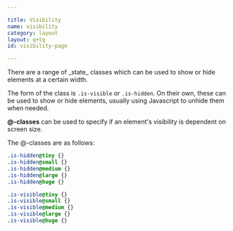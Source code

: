 ```yaml
---

title: Visibility
name: visibility
category: layout
layout: q+tq
id: visibility-page

---
```


<p class="lead">There are a range of _state_ classes which can be used to show or hide elements at a certain width.</p>

The form of the class is `.is-visible` or `.is-hidden`. On their own, these can be used to show or hide elements, usually using Javascript to unhide them when needed.

**@-classes** can be used to specify if an element's visibility is dependent on screen size.

The @-classes are as follows:

```css
.is-hidden@tiny {}
.is-hidden@small {}
.is-hidden@medium {}
.is-hidden@large {}
.is-hidden@huge {}

.is-visible@tiny {}
.is-visible@small {}
.is-visible@medium {}
.is-visible@large {}
.is-visible@huge {}
```